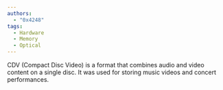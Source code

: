 ```yaml
---
authors: 
  - "0x4248"
tags:
  - Hardware
  - Memory
  - Optical
---
```

CDV (Compact Disc Video) is a format that combines audio and video content on a single disc. It was used for storing music videos and concert performances.